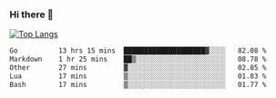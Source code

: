 ### Hi there 👋

<!--
**3Xpl0it3r/3Xpl0it3r** is a ✨ _special_ ✨ repository because its `README.md` (this file) appears on your GitHub profile.

Here are some ideas to get you started:

- 🔭 I’m currently working on ...
- 🌱 I’m currently learning ...
- 👯 I’m looking to collaborate on ...
- 🤔 I’m looking for help with ...
- 💬 Ask me about ...
- 📫 How to reach me: ...
- 😄 Pronouns: ...
- ⚡ Fun fact: ...
-->


[![Top Langs](https://github-readme-stats.vercel.app/api/top-langs/?username=3Xpl0it3r&layout=compact)](https://github.com/3Xpl0it3r/3Xpl0it3r)

<!--START_SECTION:waka-->

```txt
Go          13 hrs 15 mins  ████████████████████▓░░░░   82.08 %
Markdown    1 hr 25 mins    ██▒░░░░░░░░░░░░░░░░░░░░░░   08.78 %
Other       27 mins         ▓░░░░░░░░░░░░░░░░░░░░░░░░   02.85 %
Lua         17 mins         ▒░░░░░░░░░░░░░░░░░░░░░░░░   01.83 %
Bash        17 mins         ▒░░░░░░░░░░░░░░░░░░░░░░░░   01.77 %
```

<!--END_SECTION:waka-->
